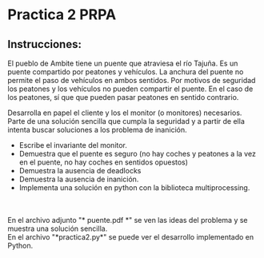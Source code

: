 # Practica 2 PRPA

## Instrucciones:

El pueblo de Ambite tiene un puente que atraviesa el río Tajuña. Es un puente compartido por peatones y vehículos. La anchura del puente no permite el paso de vehículos en ambos sentidos. Por motivos de seguridad los peatones y los vehículos no pueden compartir el puente. En el caso de los peatones, sí que que pueden pasar peatones en sentido contrario.


Desarrolla en papel el cliente y los el monitor (o monitores) necesarios. Parte de una solución sencilla que cumpla la seguridad y a partir de ella intenta buscar soluciones a los problema de inanición.
- Escribe el invariante del monitor.
- Demuestra que el puente es seguro (no hay coches y peatones a la vez en el puente, no hay coches en sentidos opuestos)
- Demuestra la ausencia de deadlocks
- Demuestra la ausencia de inanición.
- Implementa una solución en python con la biblioteca multiprocessing. <br>



<br>
<br>
En el archivo adjunto "* puente.pdf *" se ven las ideas del problema y se muestra una solución sencilla. <br>
En el archivo "*practica2.py*" se puede ver el desarrollo implementado en Python. 
